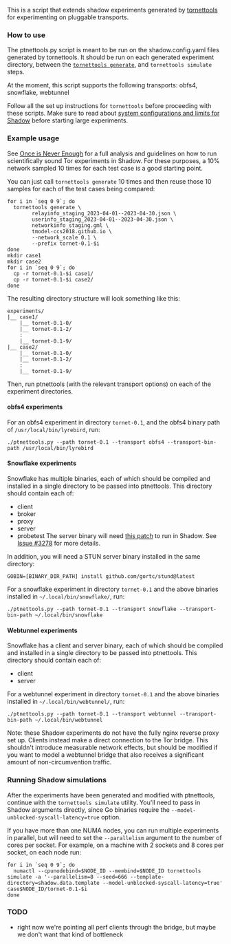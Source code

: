 This is a script that extends shadow experiments generated by [tornettools](https://github.com/shadow/tornettools) for experimenting on pluggable transports.

### How to use

The ptnettools.py script is meant to be run on the shadow.config.yaml files generated by tornettools.
It should be run on each generated experiment directory, between the [`tornettools generate`](https://github.com/shadow/tornettools/tree/main#now-we-can-used-the-staged-files-to-generate-many-times), and `tornettools simulate` steps.

At the moment, this script supports the following transports: obfs4, snowflake, webtunnel

Follow all the set up instructions for `tornettools` before proceeding with these scripts. Make sure to read about [system configurations and limits for Shadow](https://shadow.github.io/docs/guide/system_configuration.html) before starting large experiments. 

### Example usage

See [Once is Never Enough](https://www.robgjansen.com/publications/neverenough-sec2021.pdf) for a full analysis and guidelines on how to run scientifically sound Tor experiments in Shadow. For these purposes, a 10% network sampled 10 times for each test case is a good starting point.

You can just call `tornettools generate` 10 times and then reuse those 10 samples for each of the test cases being compared:
```
for i in `seq 0 9`; do
  tornettools generate \
        relayinfo_staging_2023-04-01--2023-04-30.json \
        userinfo_staging_2023-04-01--2023-04-30.json \
        networkinfo_staging.gml \
        tmodel-ccs2018.github.io \
        --network_scale 0.1 \
        --prefix tornet-0.1-$i
done
mkdir case1
mkdir case2
for i in `seq 0 9`; do
  cp -r tornet-0.1-$i case1/
  cp -r tornet-0.1-$i case2/
done
```

The resulting directory structure will look something like this:
```
experiments/
|__ case1/
    |__ tornet-0.1-0/
    |__ tornet-0.1-2/
    :
    |__ tornet-0.1-9/
|__ case2/
    |__ tornet-0.1-0/
    |__ tornet-0.1-2/
    :
    |__ tornet-0.1-9/
```

Then, run ptnettools (with the relevant transport options) on each of the experiment directories.

#### obfs4 experiments

For an obfs4 experiment in directory `tornet-0.1`, and the obfs4 binary path of `/usr/local/bin/lyrebird`, run:

```
./ptnettools.py --path tornet-0.1 --transport obfs4 --transport-bin-path /usr/local/bin/lyrebird
```

#### Snowflake experiments

Snowflake has multiple binaries, each of which should be compiled and installed in a single directory to be passed into ptnettools. This directory should contain each of:
- client
- broker
- proxy
- server
- probetest
The server binary will need [this patch](https://raw.githubusercontent.com/cohosh/shadow-snowflake-minimal/main/0001-Snowflake-shadow-patch.patch) to run in Shadow. See [Issue #3278](https://github.com/shadow/shadow/issues/3278) for more details.

In addition, you will need a STUN server binary installed in the same directory:
```
GOBIN=[BINARY_DIR_PATH] install github.com/gortc/stund@latest
```

For a snowflake experiment in directory `tornet-0.1` and the above binaries installed in `~/.local/bin/snowflake/`, run:
```
./ptnettools.py --path tornet-0.1 --transport snowflake --transport-bin-path ~/.local/bin/snowflake
```

#### Webtunnel experiments

Snowflake has a client and server binary, each of which should be compiled and installed in a single directory to be passed into ptnettools. This directory should contain each of:
- client
- server

For a webtunnel experiment in directory `tornet-0.1` and the above binaries installed in `~/.local/bin/webtunnel/`, run:
```
./ptnettools.py --path tornet-0.1 --transport webtunnel --transport-bin-path ~/.local/bin/webtunnel
```

Note: these Shadow experiments do not have the fully nginx reverse proxy set up. Clients instead make a direct connection to the Tor bridge. This shouldn't introduce measurable network effects, but should be modified if you want to model a webtunnel bridge that also receives a significant amount of non-circumvention traffic.

### Running Shadow simulations

After the experiments have been generated and modified with ptnettools, continue with the `tornettools simulate` utility. You'll need to pass in Shadow arguments directly, since Go binaries require the `--model-unblocked-syscall-latency=true` option.

If you have more than one NUMA nodes, you can run multiple experiments in parallel, but will need to set the `--parallelism` argument to the number of cores per socket. For example, on a machine with 2 sockets and 8 cores per socket, on each node run:
```
for i in `seq 0 9`; do
  numactl --cpunodebind=$NODE_ID --membind=$NODE_ID tornettools simulate -a '--parallelism=8 --seed=666 --template-directory=shadow.data.template --model-unblocked-syscall-latency=true' case$NODE_ID/tornet-0.1-$i
done
```

### TODO
- right now we're pointing all perf clients through the bridge, but maybe we don't want that kind of bottleneck
